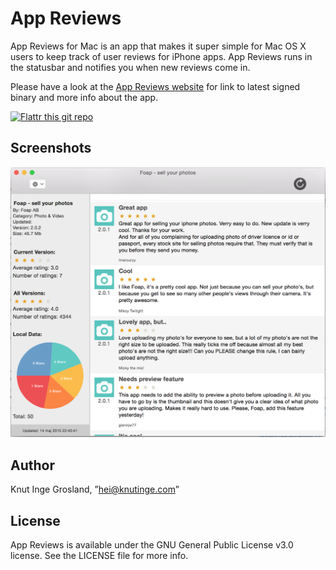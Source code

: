 # App Reviews

App Reviews for Mac is an app that makes it super simple for Mac OS X users to keep track of user reviews for iPhone apps. App Reviews runs in the statusbar and notifies you when new reviews come in.

Please have a look at the [App Reviews website](http://knutigro.github.io/apps/app-reviews/) for link to latest signed binary and more info about the app. 

[![Flattr this git repo](http://api.flattr.com/button/flattr-badge-large.png)](https://flattr.com/submit/auto?user_id=knutigro&url=https://github.com/knutigro/app-reviews-osx&title=AppReviews&language=Swift&tags=github&category=software)

## Screenshots

![Review-Screen](/Screenshots/review-screen.png?raw=true)

## Author

Knut Inge Grosland, ”hei@knutinge.com”

## License

App Reviews is available under the GNU General Public License v3.0 license. See the LICENSE file for more info.

